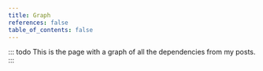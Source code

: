 ```yaml
---
title: Graph
references: false
table_of_contents: false
---
```


::: todo
This is the page with a graph of all the dependencies from my posts.
:::

